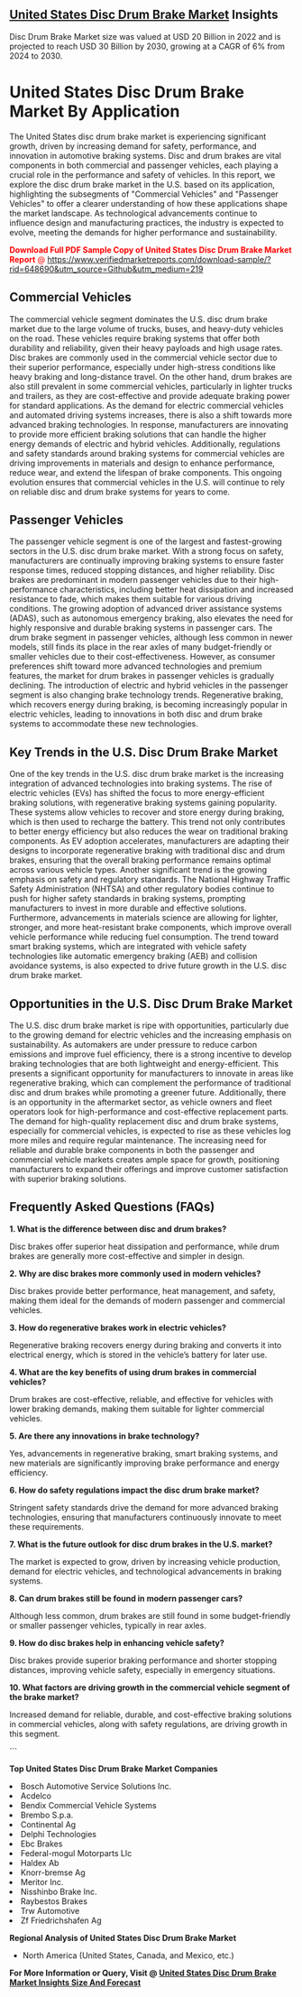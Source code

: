 <h2><a href="https://www.verifiedmarketreports.com/download-sample/?rid=648690&amp;utm_source=Github&amp;utm_medium=219" target="_blank">United States Disc Drum Brake Market</a> Insights</h2><p>Disc Drum Brake Market size was valued at USD 20 Billion in 2022 and is projected to reach USD 30 Billion by 2030, growing at a CAGR of 6% from 2024 to 2030.</p><p> <h1>United States Disc Drum Brake Market By Application</h1> <p>The United States disc drum brake market is experiencing significant growth, driven by increasing demand for safety, performance, and innovation in automotive braking systems. Disc and drum brakes are vital components in both commercial and passenger vehicles, each playing a crucial role in the performance and safety of vehicles. In this report, we explore the disc drum brake market in the U.S. based on its application, highlighting the subsegments of "Commercial Vehicles" and "Passenger Vehicles" to offer a clearer understanding of how these applications shape the market landscape. As technological advancements continue to influence design and manufacturing practices, the industry is expected to evolve, meeting the demands for higher performance and sustainability. <p><span class=""><span style="color: #ff0000;"><strong>Download Full PDF Sample Copy of United States Disc Drum Brake Market Report</strong> @ </span><a href="https://www.verifiedmarketreports.com/download-sample/?rid=648690&amp;utm_source=Github&amp;utm_medium=219" target="_blank">https://www.verifiedmarketreports.com/download-sample/?rid=648690&amp;utm_source=Github&amp;utm_medium=219</a></span></p></p> <h2>Commercial Vehicles</h2> <p>The commercial vehicle segment dominates the U.S. disc drum brake market due to the large volume of trucks, buses, and heavy-duty vehicles on the road. These vehicles require braking systems that offer both durability and reliability, given their heavy payloads and high usage rates. Disc brakes are commonly used in the commercial vehicle sector due to their superior performance, especially under high-stress conditions like heavy braking and long-distance travel. On the other hand, drum brakes are also still prevalent in some commercial vehicles, particularly in lighter trucks and trailers, as they are cost-effective and provide adequate braking power for standard applications. As the demand for electric commercial vehicles and automated driving systems increases, there is also a shift towards more advanced braking technologies. In response, manufacturers are innovating to provide more efficient braking solutions that can handle the higher energy demands of electric and hybrid vehicles. Additionally, regulations and safety standards around braking systems for commercial vehicles are driving improvements in materials and design to enhance performance, reduce wear, and extend the lifespan of brake components. This ongoing evolution ensures that commercial vehicles in the U.S. will continue to rely on reliable disc and drum brake systems for years to come.</p> <h2>Passenger Vehicles</h2> <p>The passenger vehicle segment is one of the largest and fastest-growing sectors in the U.S. disc drum brake market. With a strong focus on safety, manufacturers are continually improving braking systems to ensure faster response times, reduced stopping distances, and higher reliability. Disc brakes are predominant in modern passenger vehicles due to their high-performance characteristics, including better heat dissipation and increased resistance to fade, which makes them suitable for various driving conditions. The growing adoption of advanced driver assistance systems (ADAS), such as autonomous emergency braking, also elevates the need for highly responsive and durable braking systems in passenger cars. The drum brake segment in passenger vehicles, although less common in newer models, still finds its place in the rear axles of many budget-friendly or smaller vehicles due to their cost-effectiveness. However, as consumer preferences shift toward more advanced technologies and premium features, the market for drum brakes in passenger vehicles is gradually declining. The introduction of electric and hybrid vehicles in the passenger segment is also changing brake technology trends. Regenerative braking, which recovers energy during braking, is becoming increasingly popular in electric vehicles, leading to innovations in both disc and drum brake systems to accommodate these new technologies.</p> <h2>Key Trends in the U.S. Disc Drum Brake Market</h2> <p>One of the key trends in the U.S. disc drum brake market is the increasing integration of advanced technologies into braking systems. The rise of electric vehicles (EVs) has shifted the focus to more energy-efficient braking solutions, with regenerative braking systems gaining popularity. These systems allow vehicles to recover and store energy during braking, which is then used to recharge the battery. This trend not only contributes to better energy efficiency but also reduces the wear on traditional braking components. As EV adoption accelerates, manufacturers are adapting their designs to incorporate regenerative braking with traditional disc and drum brakes, ensuring that the overall braking performance remains optimal across various vehicle types. Another significant trend is the growing emphasis on safety and regulatory standards. The National Highway Traffic Safety Administration (NHTSA) and other regulatory bodies continue to push for higher safety standards in braking systems, prompting manufacturers to invest in more durable and effective solutions. Furthermore, advancements in materials science are allowing for lighter, stronger, and more heat-resistant brake components, which improve overall vehicle performance while reducing fuel consumption. The trend toward smart braking systems, which are integrated with vehicle safety technologies like automatic emergency braking (AEB) and collision avoidance systems, is also expected to drive future growth in the U.S. disc drum brake market.</p> <h2>Opportunities in the U.S. Disc Drum Brake Market</h2> <p>The U.S. disc drum brake market is ripe with opportunities, particularly due to the growing demand for electric vehicles and the increasing emphasis on sustainability. As automakers are under pressure to reduce carbon emissions and improve fuel efficiency, there is a strong incentive to develop braking technologies that are both lightweight and energy-efficient. This presents a significant opportunity for manufacturers to innovate in areas like regenerative braking, which can complement the performance of traditional disc and drum brakes while promoting a greener future. Additionally, there is an opportunity in the aftermarket sector, as vehicle owners and fleet operators look for high-performance and cost-effective replacement parts. The demand for high-quality replacement disc and drum brake systems, especially for commercial vehicles, is expected to rise as these vehicles log more miles and require regular maintenance. The increasing need for reliable and durable brake components in both the passenger and commercial vehicle markets creates ample space for growth, positioning manufacturers to expand their offerings and improve customer satisfaction with superior braking solutions.</p> <h2>Frequently Asked Questions (FAQs)</h2> <p><strong>1. What is the difference between disc and drum brakes?</strong></p> <p>Disc brakes offer superior heat dissipation and performance, while drum brakes are generally more cost-effective and simpler in design.</p> <p><strong>2. Why are disc brakes more commonly used in modern vehicles?</strong></p> <p>Disc brakes provide better performance, heat management, and safety, making them ideal for the demands of modern passenger and commercial vehicles.</p> <p><strong>3. How do regenerative brakes work in electric vehicles?</strong></p> <p>Regenerative braking recovers energy during braking and converts it into electrical energy, which is stored in the vehicle’s battery for later use.</p> <p><strong>4. What are the key benefits of using drum brakes in commercial vehicles?</strong></p> <p>Drum brakes are cost-effective, reliable, and effective for vehicles with lower braking demands, making them suitable for lighter commercial vehicles.</p> <p><strong>5. Are there any innovations in brake technology?</strong></p> <p>Yes, advancements in regenerative braking, smart braking systems, and new materials are significantly improving brake performance and energy efficiency.</p> <p><strong>6. How do safety regulations impact the disc drum brake market?</strong></p> <p>Stringent safety standards drive the demand for more advanced braking technologies, ensuring that manufacturers continuously innovate to meet these requirements.</p> <p><strong>7. What is the future outlook for disc drum brakes in the U.S. market?</strong></p> <p>The market is expected to grow, driven by increasing vehicle production, demand for electric vehicles, and technological advancements in braking systems.</p> <p><strong>8. Can drum brakes still be found in modern passenger cars?</strong></p> <p>Although less common, drum brakes are still found in some budget-friendly or smaller passenger vehicles, typically in rear axles.</p> <p><strong>9. How do disc brakes help in enhancing vehicle safety?</strong></p> <p>Disc brakes provide superior braking performance and shorter stopping distances, improving vehicle safety, especially in emergency situations.</p> <p><strong>10. What factors are driving growth in the commercial vehicle segment of the brake market?</strong></p> <p>Increased demand for reliable, durable, and cost-effective braking solutions in commercial vehicles, along with safety regulations, are driving growth in this segment.</p> ```</p><p><strong>Top United States Disc Drum Brake Market Companies</strong></p><div data-test-id=""><p><li>Bosch Automotive Service Solutions Inc.</li><li> Acdelco</li><li> Bendix Commercial Vehicle Systems</li><li> Brembo S.p.a.</li><li> Continental Ag</li><li> Delphi Technologies</li><li> Ebc Brakes</li><li> Federal-mogul Motorparts Llc</li><li> Haldex Ab</li><li> Knorr-bremse Ag</li><li> Meritor Inc.</li><li> Nisshinbo Brake Inc.</li><li> Raybestos Brakes</li><li> Trw Automotive</li><li> Zf Friedrichshafen Ag</li></p><div><strong>Regional Analysis of&nbsp;United States Disc Drum Brake Market</strong></div><ul><li dir="ltr"><p dir="ltr">North America&nbsp;(United States, Canada, and Mexico, etc.)</p></li></ul><p><strong>For More Information or Query, Visit @&nbsp;</strong><strong><a href="https://www.verifiedmarketreports.com/product/disc-drum-brake-market/?utm_source=Github&amp;utm_medium=219" target="_blank">United States Disc Drum Brake Market Insights Size And Forecast</a></strong></p></div>
